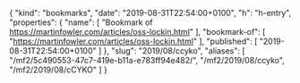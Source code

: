 {
  "kind": "bookmarks",
  "date": "2019-08-31T22:54:00+0100",
  "h": "h-entry",
  "properties": {
    "name": [
      "Bookmark of https://martinfowler.com/articles/oss-lockin.html"
    ],
    "bookmark-of": [
      "https://martinfowler.com/articles/oss-lockin.html"
    ],
    "published": [
      "2019-08-31T22:54:00+0100"
    ]
  },
  "slug": "2019/08/ccyko",
  "aliases": [
    "/mf2/5c490553-47c7-419e-b11a-e783ff94e482/",
    "/mf2/2019/08/ccyko",
    "/mf2/2019/08/cCYKO"
  ]
}
